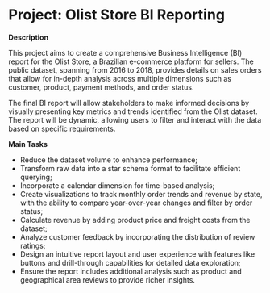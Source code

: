 # Project: Olist Store BI Reporting

**Description**

This project aims to create a comprehensive Business Intelligence (BI) report for the Olist Store, a Brazilian e-commerce platform for sellers. The public dataset, spanning from 2016 to 2018, provides details on sales orders that allow for in-depth analysis across multiple dimensions such as customer, product, payment methods, and order status.

The final BI report will allow stakeholders to make informed decisions by visually presenting key metrics and trends identified from the Olist dataset. The report will be dynamic, allowing users to filter and interact with the data based on specific requirements.

**Main Tasks**

- Reduce the dataset volume to enhance performance;
- Transform raw data into a star schema format to facilitate efficient querying;
- Incorporate a calendar dimension for time-based analysis;
- Create visualizations to track monthly order trends and revenue by state, with the ability to compare year-over-year changes and filter by order status;
- Calculate revenue by adding product price and freight costs from the dataset;
- Analyze customer feedback by incorporating the distribution of review ratings;
- Design an intuitive report layout and user experience with features like buttons and drill-through capabilities for detailed data exploration;
- Ensure the report includes additional analysis such as product and geographical area reviews to provide richer insights.
